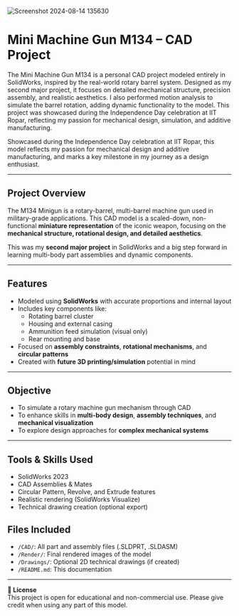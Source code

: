 
![Screenshot 2024-08-14 135630](https://github.com/user-attachments/assets/644f539a-8308-4ffc-b44d-b65c457dc98e)



# Mini Machine Gun M134 – CAD Project

The Mini Machine Gun M134 is a personal CAD project modeled entirely in SolidWorks, inspired by the real-world rotary barrel system. Designed as my second major project, it focuses on detailed mechanical structure, precision assembly, and realistic aesthetics. 
I also performed motion analysis to simulate the barrel rotation, adding dynamic functionality to the model. This project was showcased during the Independence Day celebration at IIT Ropar, reflecting my passion for mechanical design, simulation, and additive manufacturing.

Showcased during the Independence Day celebration at IIT Ropar, this model reflects my passion for mechanical design and additive manufacturing, and marks a key milestone in my journey as a design enthusiast.

---

## Project Overview

The M134 Minigun is a rotary-barrel, multi-barrel machine gun used in military-grade applications. This CAD model is a scaled-down, non-functional **miniature representation** of the iconic weapon, focusing on the **mechanical structure, rotational design, and detailed aesthetics**.

This was my **second major project** in SolidWorks and a big step forward in learning multi-body part assemblies and dynamic components.

---

## Features

- Modeled using **SolidWorks** with accurate proportions and internal layout
- Includes key components like:
  - Rotating barrel cluster
  - Housing and external casing
  - Ammunition feed simulation (visual only)
  - Rear mounting and base
- Focused on **assembly constraints**, **rotational mechanisms**, and **circular patterns**
- Created with **future 3D printing/simulation** potential in mind

---

## Objective

- To simulate a rotary machine gun mechanism through CAD
- To enhance skills in **multi-body design**, **assembly techniques**, and **mechanical visualization**
- To explore design approaches for **complex mechanical systems**

---

## Tools & Skills Used

- SolidWorks 2023
- CAD Assemblies & Mates
- Circular Pattern, Revolve, and Extrude features
- Realistic rendering (SolidWorks Visualize)
- Technical drawing creation (optional export)

## Files Included

- `/CAD/`: All part and assembly files (.SLDPRT, .SLDASM)
- `/Render/`: Final rendered images of the model
- `/Drawings/`: Optional 2D technical drawings (if created)
- `/README.md`: This documentation

---

**🔗 License**  
This project is open for educational and non-commercial use. Please give credit when using any part of this model.

